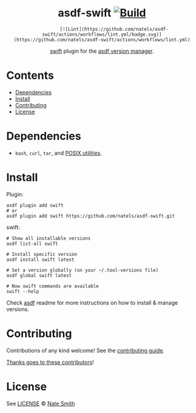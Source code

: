 <div align="center">

# asdf-swift [![Build](https://github.com/natels/asdf-swift/actions/workflows/build.yml/badge.svg)](https://github.com/natels/asdf-swift/actions/workflows/build.yml)

             [![Lint](https://github.com/natels/asdf-swift/actions/workflows/lint.yml/badge.svg)](https://github.com/natels/asdf-swift/actions/workflows/lint.yml)

[swift](https://www.swift.org/documentation/) plugin for the
[asdf version manager](https://asdf-vm.com).

</div>

# Contents

- [Dependencies](#dependencies)
- [Install](#install)
- [Contributing](#contributing)
- [License](#license)

# Dependencies

- `bash`, `curl`, `tar`, and
  [POSIX utilities](https://pubs.opengroup.org/onlinepubs/9699919799/idx/utilities.html).

# Install

Plugin:

```shell
asdf plugin add swift
# or
asdf plugin add swift https://github.com/natels/asdf-swift.git
```

swift:

```shell
# Show all installable versions
asdf list-all swift

# Install specific version
asdf install swift latest

# Set a version globally (on your ~/.tool-versions file)
asdf global swift latest

# Now swift commands are available
swift --help
```

Check [asdf](https://github.com/asdf-vm/asdf) readme for more instructions on
how to install & manage versions.

# Contributing

Contributions of any kind welcome!
See the [contributing guide](contributing.md).

[Thanks goes to these contributors](https://github.com/natels/asdf-swift/graphs/contributors)!

# License

See [LICENSE](LICENSE) © [Nate Smith](https://github.com/natels/)
